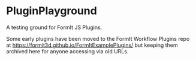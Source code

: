 # PluginPlayground
A testing ground for FormIt JS Plugins.

Some early plugins have been moved to the FormIt Workflow Plugins repo at https://formit3d.github.io/FormItExamplePlugins/ but keeping them archived here for anyone accessing via old URLs.
